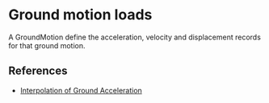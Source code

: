 # Ground motion loads

A GroundMotion define the acceleration, velocity and displacement records for that ground motion.


## References

- [Interpolation of Ground Acceleration](https://portwooddigital.com/2021/11/02/interpolation-of-ground-acceleration)
